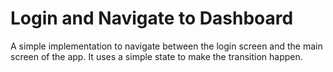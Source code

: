 #  Login and Navigate to Dashboard

A simple implementation to navigate between the login screen and the main screen of the app. It uses a simple state to make the transition happen.

